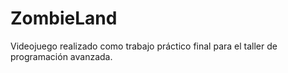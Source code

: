 # ZombieLand
Videojuego realizado como trabajo práctico final para el taller de programación avanzada.
